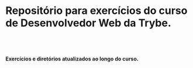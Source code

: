 # Repositório para exercícios do curso de Desenvolvedor Web da Trybe.
<br><br/>
#### **Exercícios e diretórios atualizados ao longo do curso**.
